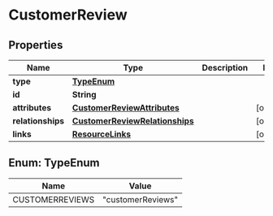 

# CustomerReview


## Properties

| Name | Type | Description | Notes |
|------------ | ------------- | ------------- | -------------|
|**type** | [**TypeEnum**](#TypeEnum) |  |  |
|**id** | **String** |  |  |
|**attributes** | [**CustomerReviewAttributes**](CustomerReviewAttributes.md) |  |  [optional] |
|**relationships** | [**CustomerReviewRelationships**](CustomerReviewRelationships.md) |  |  [optional] |
|**links** | [**ResourceLinks**](ResourceLinks.md) |  |  [optional] |



## Enum: TypeEnum

| Name | Value |
|---- | -----|
| CUSTOMERREVIEWS | &quot;customerReviews&quot; |



